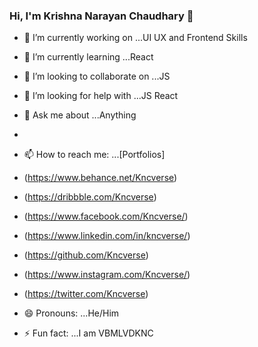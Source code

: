 ### Hi, I'm Krishna Narayan Chaudhary 👋


<!-- **kncofficial/kncofficial** is a ✨ _special_ ✨ repository because its `README.md` (this file) appears on your GitHub profile.  Here are some ideas to get you started: -->

- 🔭 I’m currently working on ...UI UX and Frontend Skills
- 🌱 I’m currently learning ...React
- 👯 I’m looking to collaborate on ...JS
- 🤔 I’m looking for help with ...JS React
- 💬 Ask me about ...Anything
- 
- 📫 How to reach me: ...[Portfolios] 
- (https://www.behance.net/Kncverse)
- (https://dribbble.com/Kncverse)
- (https://www.facebook.com/Kncverse/)
- (https://www.linkedin.com/in/kncverse/)
- (https://github.com/Kncverse)
- (https://www.instagram.com/Kncverse/)
- (https://twitter.com/Kncverse)

- 😄 Pronouns: ...He/Him
- ⚡ Fun fact: ...I am VBMLVDKNC 

